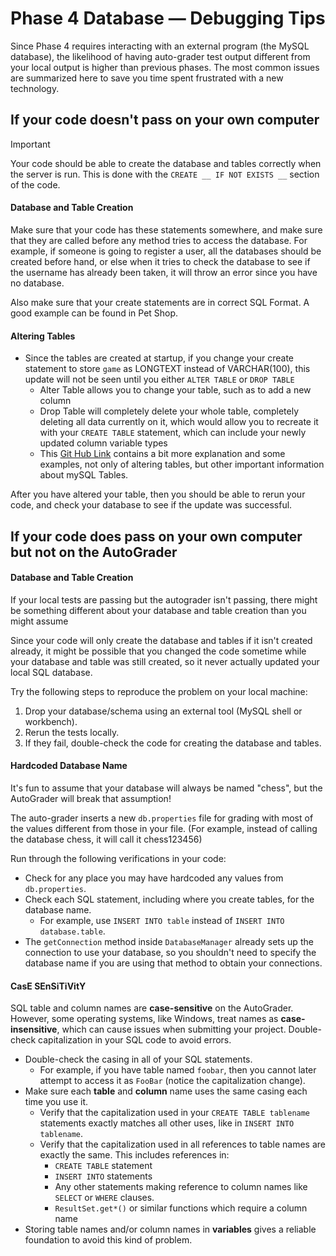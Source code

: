 # Phase 4 Database — Debugging Tips

Since Phase 4 requires interacting with an external program (the MySQL database), the likelihood of having auto-grader test output different from your local output is higher than previous phases. The most common issues are summarized here to save you time spent frustrated with a new technology.


## If your code doesn't pass on your own computer

> [!IMPORTANT]
> Your code should be able to create the database and tables correctly when the server is run. This is done with the `CREATE __ IF NOT EXISTS __` section of the code. 

#### Database and Table Creation

Make sure that your code has these statements somewhere, and make sure that they are called before any method tries to access the database. For example, if someone is going to register a user, all the databases should be created before hand, or else when it tries to check the database to see if the username has already been taken, it will throw an error since you have no database.

Also make sure that your create statements are in correct SQL Format. A good example can be found in Pet Shop.

#### Altering Tables

- Since the tables are created at startup, if you change your create statement to store `game` as LONGTEXT instead of VARCHAR(100), this update will not be seen until you either `ALTER TABLE` or `DROP TABLE`
  - Alter Table allows you to change your table, such as to add a new column
  - Drop Table will completely delete your whole table, completely deleting all data currently on it, which would allow you to recreate it with your `CREATE TABLE` statement, which can include your newly updated column variable types
  - This [Git Hub Link](https://github.com/softwareconstruction240/softwareconstruction/blob/main/instruction/db-sql/db-sql.md#altering-tables) contains a bit more explanation and some examples, not only of altering tables, but other important information about mySQL Tables.

After you have altered your table, then you should be able to rerun your code, and check your database to see if the update was successful. 


## If your code does pass on your own computer but not on the AutoGrader

#### Database and Table Creation

If your local tests are passing but the autograder isn't passing, there might be something different about your database and table creation than you might assume

Since your code will only create the database and tables if it isn't created already, it might be possible that you changed the code sometime while your database and table was still created, so it never actually updated your local SQL database. 

Try the following steps to reproduce the problem on your local machine:
1. Drop your database/schema using an external tool (MySQL shell or workbench).
2. Rerun the tests locally.
3. If they fail, double-check the code for creating the database and tables.


#### Hardcoded Database Name

It's fun to assume that your database will always be named "chess", but the AutoGrader will break that assumption!

The auto-grader inserts a new `db.properties` file for grading with most of the values different from those in your file. (For example, instead of calling the database chess, it will call it chess123456)

Run through the following verifications in your code:
- Check for any place you may have hardcoded any values from `db.properties`.
- Check each SQL statement, including where you create tables, for the database name.
  - For example, use `INSERT INTO table` instead of `INSERT INTO database.table`.
- The `getConnection` method inside `DatabaseManager` already sets up the connection to use your database,
  so you shouldn't need to specify the database name if you are using that method to obtain your connections.

#### CasE SEnSiTiVitY

SQL table and column names are **case-sensitive** on the AutoGrader. However, some operating systems, like Windows, treat names as **case-insensitive**, which can cause issues when submitting your project. Double-check capitalization in your SQL code to avoid errors.

- Double-check the casing in all of your SQL statements.
  - For example, if you have table named `foobar`, then you cannot later attempt to access it as `FooBar` (notice the capitalization change).
- Make sure each **table** and **column** name uses the same casing each time you use it.
  - Verify that the capitalization used in your `CREATE TABLE tablename` statements exactly matches all other uses, like in `INSERT INTO tablename`.
  - Verify that the capitalization used in all references to table names are exactly the same. This includes references in:
    - `CREATE TABLE` statement
    - `INSERT INTO` statements
    - Any other statements making reference to column names like `SELECT` or `WHERE` clauses.
    - `ResultSet.get*()` or similar functions which require a column name
- Storing table names and/or column names in **variables** gives a reliable foundation to avoid this kind of problem.


